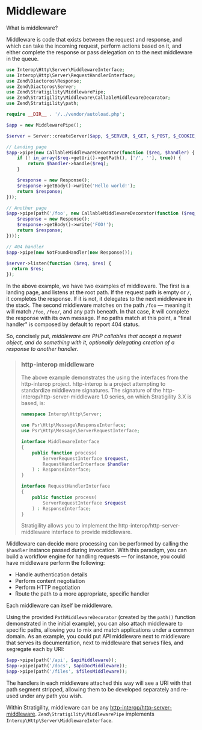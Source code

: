 # Middleware

What is middleware?

Middleware is code that exists between the request and response, and which can
take the incoming request, perform actions based on it, and either complete the
response or pass delegation on to the next middleware in the queue.

```php
use Interop\Http\Server\MiddlewareInterface;
use Interop\Http\Server\RequestHandlerInterface;
use Zend\Diactoros\Response;
use Zend\Diactoros\Server;
use Zend\Stratigility\MiddlewarePipe;
use Zend\Stratigility\Middleware\CallableMiddlewareDecorator;
use Zend\Stratigility\path;

require __DIR__ . '/../vendor/autoload.php';

$app = new MiddlewarePipe();

$server = Server::createServer($app, $_SERVER, $_GET, $_POST, $_COOKIE, $_FILES);

// Landing page
$app->pipe(new CallableMiddlewareDecorator(function ($req, $handler) {
    if (! in_array($req->getUri()->getPath(), ['/', ''], true)) {
        return $handler->handle($req);
    }

    $response = new Response();
    $response->getBody()->write('Hello world!');
    return $response;
}));

// Another page
$app->pipe(path('/foo', new CallableMiddlewareDecorator(function ($req, $handler) {
    $response = new Response();
    $response->getBody()->write('FOO!');
    return $response;
})));

// 404 handler
$app->pipe(new NotFoundHandler(new Response());

$server->listen(function ($req, $res) {
  return $res;
});
```

In the above example, we have two examples of middleware. The first is a
landing page, and listens at the root path. If the request path is empty or
`/`, it completes the response. If it is not, it delegates to the next
middleware in the stack. The second middleware matches on the path `/foo`
&mdash; meaning it will match `/foo`, `/foo/`, and any path beneath. In that
case, it will complete the response with its own message. If no paths match at
this point, a "final handler" is composed by default to report 404 status.

So, concisely put, _middleware are PHP callables that accept a request object,
and do something with it, optionally delegating creation of a response to
another handler_.

> ### http-interop middleware
>
> The above example demonstrates the using the interfaces from the http-interop
> project. http-interop is a project attempting to standardize middleware signatures.
> The signature of the http-interop/http-server-middleware 1.0 series, on which
> Stratigility 3.X is based, is:
>
> ```php
> namespace Interop\Http\Server;
>
> use Psr\Http\Message\ResponseInterface;
> use Psr\Http\Message\ServerRequestInterface;
>
> interface MiddlewareInterface
> {
>     public function process(
>         ServerRequestInterface $request,
>         RequestHandlerInterface $handler
>     ) : ResponseInterface;
> }
>
> interface RequestHandlerInterface
> {
>     public function process(
>         ServerRequestInterface $request
>     ) : ResponseInterface;
> }
> ```
>
> Stratigility allows you to implement the http-interop/http-server-middleware
> interface to provide middleware.

Middleware can decide more processing can be performed by calling the `$handler`
instance passed during invocation. With this paradigm, you can build a workflow
engine for handling requests &mdash; for instance, you could have middleware
perform the following:

- Handle authentication details
- Perform content negotiation
- Perform HTTP negotiation
- Route the path to a more appropriate, specific handler

Each middleware can itself be middleware.

Using the provided `PathMiddlewareDecorator` (created by the `path()` function
demonstrated in the initial example), you can also attach middleware to specific
paths, allowing you to mix and match applications under a common domain. As an
example, you could put API middleware next to middleware that serves its
documentation, next to middleware that serves files, and segregate each by URI:

```php
$app->pipe(path('/api', $apiMiddleware));
$app->pipe(path('/docs', $apiDocMiddleware));
$app->pipe(path('/files', $filesMiddleware));
```

The handlers in each middleware attached this way will see a URI with that path
segment stripped, allowing them to be developed separately and re-used under
any path you wish.

Within Stratigility, middleware can be any
[http-interop/http-server-middleware](https://github.com/http-interop/http-server-middleware).
`Zend\Stratigility\MiddlewarePipe` implements
`Interop\Http\Server\MiddlewareInterface`.
